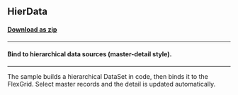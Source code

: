 ## HierData
#### [Download as zip](https://grapecity.github.io/DownGit/#/home?url=https://github.com/GrapeCity/ComponentOne-WinForms-Samples/tree/master/NetFramework\FlexGrid\CS\HierData)
____
#### Bind to hierarchical data sources (master-detail style).
____
The sample builds a hierarchical DataSet in code, then binds it to the FlexGrid.
Select master records and the detail is updated automatically.
